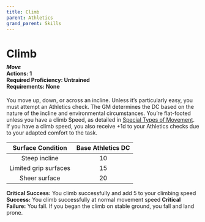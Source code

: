 ```yaml
---
title: Climb
parent: Athletics
grand_parent: Skills
---
```


# Climb

<div style="margin-top:-10px;"></div>

#### *Move*<br>**Actions:** 1<br>**Required Proficiency:** Untrained<br>**Requirements:** None
You move up, down, or across an incline. Unless it’s particularly easy, you must attempt an Athletics check. The GM determines the DC based on the nature of the incline and environmental circumstances. You’re flat-footed unless you have a climb Speed, as detailed in [Special Types of Movement](https://stormchaserroleplaying.com/stormchaserRPG/Exploration/Movement/SpecialTypesofMovement/#climbing-swimming-and-crawling). If you have a climb speed, you also receive +1d to your Athletics checks due to your adapted comfort to the task.

| Surface Condition | Base Athletics DC |
|:-------------:|:------------------:|
| Steep incline | 10 |
| Limited grip surfaces | 15 |
| Sheer surface | 20 |

**Critical Success:** You climb successfully and add 5 to your climbing speed
**Success:** You climb successfully at normal movement speed
**Critical Failure:** You fall. If you began the climb on stable ground, you fall and land prone.
